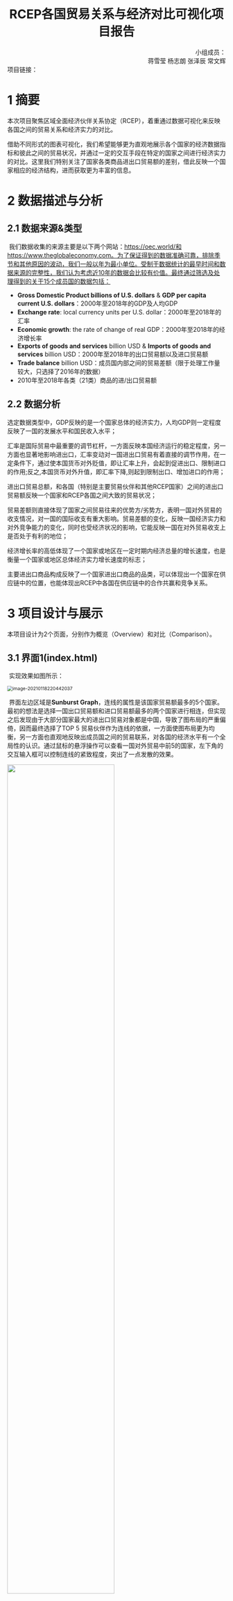 <h1 align=center>RCEP各国贸易关系与经济对比可视化项目报告</h1>

<div align=right>小组成员：<br>蒋雪莹 杨志朗 张泽辰 常文辉
</div>
项目链接：

# 1 摘要

​		本次项目聚焦区域全面经济伙伴关系协定（RCEP），着重通过数据可视化来反映各国之间的贸易关系和经济实力的对比。

​		借助不同形式的图表可视化，我们希望能够更为直观地展示各个国家的经济数据指标和彼此之间的贸易状况，并通过一定的交互手段在特定的国家之间进行经济实力的对比。这里我们特别关注了国家各类商品进出口贸易额的差别，借此反映一个国家相应的经济结构，进而获取更为丰富的信息。

# 2 数据描述与分析

## 2.1 数据来源&类型

​		我们数据收集的来源主要是以下两个网站：https://oec.world/和https://www.theglobaleconomy.com。为了保证得到的数据准确可靠，排除季节和其他原因的波动，我们一般以年为最小单位。受制于数据统计的最早时间和数据来源的完整性，我们认为考虑近10年的数据会比较有价值。最终通过筛选及处理得到的关于15个成员国的数据包括：

- **Gross Domestic  Product billions of U.S. dollars** & **GDP per capita  current U.S. dollars**：2000年至2018年的GDP及人均GDP
- **Exchange rate**: local  currency units per U.S. dollar：2000年至2018年的汇率
- **Economic growth**:  the rate of change of real GDP：2000年至2018年的经济增长率
- **Exports of goods  and services** billion USD & **Imports of goods  and services** billion USD：2000年至2018年的出口贸易额以及进口贸易额
- **Trade balance** billion USD：成员国内部之间的贸易差额（限于处理工作量较大，只选择了2016年的数据）
- 2010年至2018年各类（21类）商品的进/出口贸易额

## 2.2 数据分析

​		选定数据类型中，GDP反映的是一个国家总体的经济实力，人均GDP则一定程度反映了一国的发展水平和国民收入水平；

​        汇率是国际贸易中最重要的调节杠杆，一方面反映本国经济运行的稳定程度，另一方面也显著地影响进出口，汇率变动对一国进出口贸易有着直接的调节作用，在一定条件下，通过使本国货币对外贬值，即让汇率上升，会起到促进出口、限制进口的作用;反之,本国货币对外升值，即汇率下降,则起到限制出口、增加进口的作用；

​        进出口贸易总额，和各国（特别是主要贸易伙伴和其他RCEP国家）之间的进出口贸易额反映一个国家和RCEP各国之间大致的贸易状况；

​        贸易差额则直接体现了国家之间贸易往来的优势方/劣势方，表明一国对外贸易的收支情况，对一国的国际收支有重大影响。贸易差额的变化，反映一国经济实力和对外竞争能力的变化，同时也受经济状况的影响，它能反映一国在对外贸易收支上是否处于有利的地位；

​        经济增长率的高低体现了一个国家或地区在一定时期内经济总量的增长速度，也是衡量一个国家或地区总体经济实力增长速度的标志；

​        主要进出口商品构成反映了一个国家进出口商品的品类，可以体现出一个国家在供应链中的位置，也能体现出RCEP中各国在供应链中的合作共赢和竞争关系。

# 3 项目设计与展示

​		本项目设计为2个页面，分别作为概览（Overview）和对比（Comparison）。

## 3.1 界面1(index.html)

​		实现效果如图所示：

<img src="C:\Users\Sherloque\AppData\Roaming\Typora\typora-user-images\image-20210118220442037.png" alt="image-20210118220442037" style="zoom:75%;" />

​		界面左边区域是**Sunburst Graph**，连线的属性是该国家贸易额最多的5个国家。最初的想法是选择一国出口贸易额和进口贸易额最多的两个国家进行相连，但实现之后发现由于大部分国家最大的进出口贸易对象都是中国，导致了图布局的严重偏倚，因而最终选择了TOP 5 贸易伙伴作为连线的依据，一方面使图布局更为均衡，另一方面也直观地反映出成员国之间的贸易联系，对各国的经济水平有一个全局性的认识。
​		通过鼠标的悬浮操作可以查看一国对外贸易中前5的国家，左下角的交互输入框可以控制连线的紧致程度，突出了一点发散的效果。

<img src="C:\Users\Sherloque\AppData\Roaming\Typora\typora-user-images\image-20210121152551058.png" style="width:70%">

​		界面右部分是使用**echarts**框架实现的世界地图，主要的目的是从地理角度提供对RCEP成员国概况的基本描述。地图界面可以通过鼠标拖拽或移动来聚焦于特定区域，并通过tooltip显示基本的数据属性——该国的GDP：

<img src="C:\Users\Sherloque\AppData\Roaming\Typora\typora-user-images\image-20210121105219365.png" alt="image-20210121105219365" style="zoom:70%;" />

## 3.2 界面2(view.html)

​		通过界面1的**NEXT**即可跳转至页面2（页面2相应的跳转则通过**BACK**实现），实现效果如图：

![image-20210121105302343](C:\Users\Sherloque\AppData\Roaming\Typora\typora-user-images\image-20210121105302343.png)

​		该界面的核心功能是对选定国家的经济状况进行对比，包含了三种视图：Line Chart，Radar Chart以及Drilldown Chart。界面左侧包含了交互组件，出于空间布局的考虑，我们只允许多选框选择2个或3个国家进行视图渲染，相应在下方添加选定国家的国旗作为指示。

​		中间位置的折线图对选定国家的特定经济数据类型进行展示，反映了近10年来该项经济指标的变化趋势，同时通过左上角的切换框，可以选择通过柱状图对限定时间范围内选定国家的经济数据的平均状况进行横向对比：

<img src="C:\Users\Sherloque\AppData\Roaming\Typora\typora-user-images\image-20210121105607815.png" alt="image-20210121105607815" style="width:50%;" align=left/><img src="C:\Users\Sherloque\AppData\Roaming\Typora\typora-user-images\image-20210121105647002.png" alt="image-20210121105647002" style="width:50%;" align=right/>

​		右侧的雷达图是对选定国家21类进出口商品的贸易额占比的展示（只选取了2016年的数据），通过左上方**legend**标签的排列次序对应国旗来指明国家，反映了各国进出口商品的构成状况的对比，突出了不同国家的经济结构的差异；而界面下方的Drilldown图表是单个国家占比最高的4类商品的分布状况，并通过图下方**Exports**和**Imports**按钮实现这两部分视图进/出口属性的切换。

​		同时通过鼠标单击某一商品对应的弧形可以切换到柱状图，具体查看这一类商品在2016年进/出口贸易额最多的5个国别/地区，反映了不同国家之间各类贸易商品的构成情况。

<img src="C:\Users\Sherloque\AppData\Roaming\Typora\typora-user-images\image-20210119225106649.png" alt="image-20210119225106649" style="width:50%;" /><img src="C:\Users\Sherloque\AppData\Roaming\Typora\typora-user-images\image-20210123222709568.png" style="width:50%;height:40" align=right>